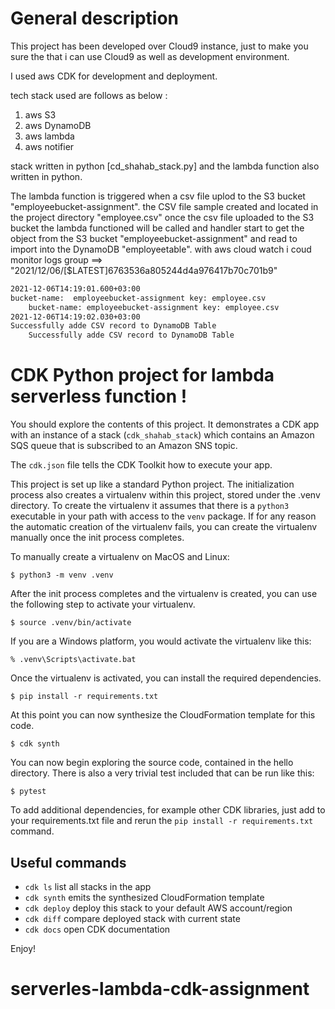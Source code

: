 
# General description 

This project has been developed over Cloud9 instance, just to make you sure the that i can use Cloud9 as well as development environment.

I used aws CDK for development and deployment.

tech stack used are follows as below : </br>

1) aws S3 
2) aws DynamoDB
3) aws lambda 
4) aws notifier

stack written in python [cd_shahab_stack.py] and the lambda function also written in python. 

The lambda function is triggered when a csv file uplod to the S3 bucket "employeebucket-assignment". the CSV file sample created and located in the project directory "employee.csv" once the csv file uploaded to the S3 bucket the lambda functioned will be called and handler start to get the object from the S3 bucket "employeebucket-assignment" and read to import into the DynamoDB "employeetable". with aws cloud watch i coud monitor logs group ==> "2021/12/06/[$LATEST]6763536a805244d4a976417b70c701b9"
```sh
2021-12-06T14:19:01.600+03:00
bucket-name:  employeebucket-assignment key: employee.csv
	bucket-name: employeebucket-assignment key: employee.csv
2021-12-06T14:19:02.030+03:00
Successfully adde CSV record to DynamoDB Table 
	Successfully adde CSV record to DynamoDB Table  
```
#  CDK Python project for lambda serverless function !

You should explore the contents of this project. It demonstrates a CDK app with an instance of a stack (`cdk_shahab_stack`)
which contains an Amazon SQS queue that is subscribed to an Amazon SNS topic.

The `cdk.json` file tells the CDK Toolkit how to execute your app.

This project is set up like a standard Python project.  The initialization process also creates
a virtualenv within this project, stored under the .venv directory.  To create the virtualenv
it assumes that there is a `python3` executable in your path with access to the `venv` package.
If for any reason the automatic creation of the virtualenv fails, you can create the virtualenv
manually once the init process completes.

To manually create a virtualenv on MacOS and Linux:

```
$ python3 -m venv .venv
```

After the init process completes and the virtualenv is created, you can use the following
step to activate your virtualenv.

```
$ source .venv/bin/activate
```

If you are a Windows platform, you would activate the virtualenv like this:

```
% .venv\Scripts\activate.bat
```

Once the virtualenv is activated, you can install the required dependencies.

```
$ pip install -r requirements.txt
```

At this point you can now synthesize the CloudFormation template for this code.

```
$ cdk synth
```

You can now begin exploring the source code, contained in the hello directory.
There is also a very trivial test included that can be run like this:

```
$ pytest
```

To add additional dependencies, for example other CDK libraries, just add to
your requirements.txt file and rerun the `pip install -r requirements.txt`
command.


## Useful commands

 * `cdk ls`          list all stacks in the app
 * `cdk synth`       emits the synthesized CloudFormation template
 * `cdk deploy`      deploy this stack to your default AWS account/region
 * `cdk diff`        compare deployed stack with current state
 * `cdk docs`        open CDK documentation

Enjoy!
# serverles-lambda-cdk-assignment
